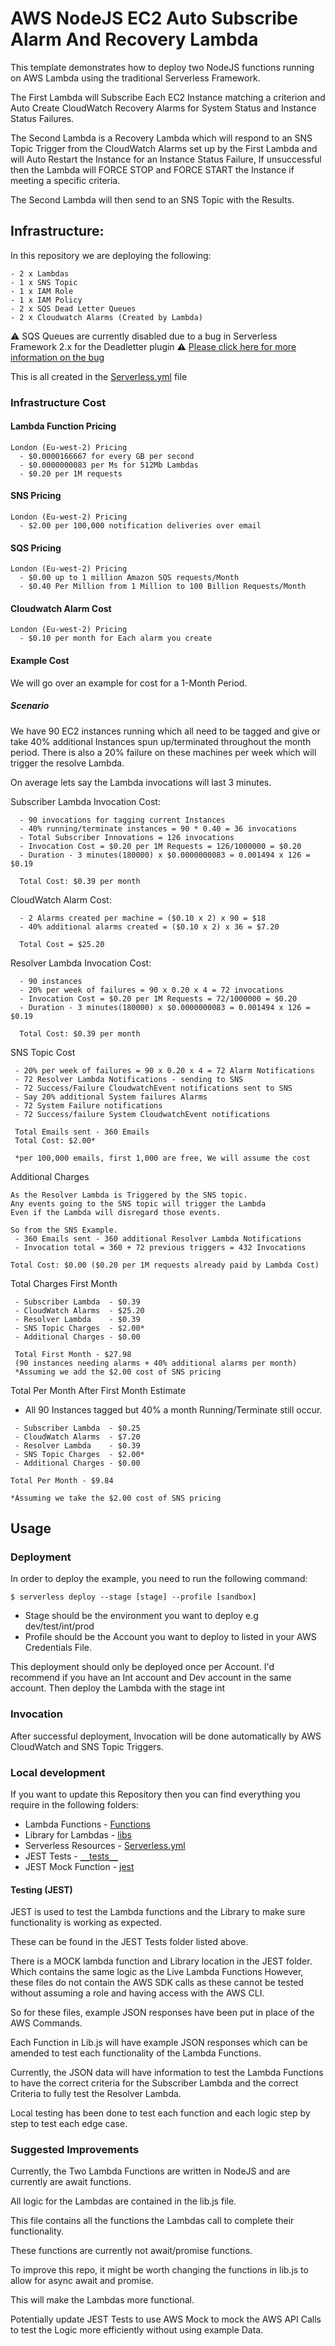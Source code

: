 <!--
title: 'AWS NodeJS EC2 Auto Subscribe Alarm And Recovery Lambda'
description: 'This template demonstrates how to deploy two NodeJS functions running on AWS Lambda using the traditional Serverless Framework. The First Lambda will Subscribe Each EC2 Instance matching a criteria and Auto Create Cloudwatch Recovery Alarms for System Status and Instance Status Failures. The Second Lambda is a Recovery Lambda which will respond to a SNS Topic Trigger from the CloudWatch Alarms set up by the First Lambda and will Auto Restart the Instance for an Instance Status Failure, If unsuccessful then the Lambda will FORCE STOP and FORCE START the Instance if meeting a specific critera. The Second Lambda will then send to an SNS Topic with the Results.' 
layout: Doc 
framework: v2 
platform: AWS 
language: nodeJS 
priority: 1 
authorLink: 'https://github.com/SeanJ88' 
authorName: 'Sean Jones.' 
companyName: 'DevOpsGroup' 
-->
# AWS NodeJS EC2 Auto Subscribe Alarm And Recovery Lambda

This template demonstrates how to deploy two NodeJS functions running on AWS Lambda using the traditional Serverless Framework. 

The First Lambda will Subscribe Each EC2 Instance matching a criterion and Auto Create CloudWatch Recovery Alarms for System Status and Instance Status Failures. 

The Second Lambda is a Recovery Lambda which will respond to an SNS Topic Trigger from the CloudWatch Alarms set up by the First Lambda and will Auto Restart the Instance for an Instance Status Failure, If unsuccessful then the Lambda will FORCE STOP and FORCE START the Instance if meeting a specific criteria. 

The Second Lambda will then send to an SNS Topic with the Results.


## Infrastructure:

In this repository we are deploying the following:

```
- 2 x Lambdas
- 1 x SNS Topic
- 1 x IAM Role
- 1 x IAM Policy
- 2 x SQS Dead Letter Queues 
- 2 x Cloudwatch Alarms (Created by Lambda)
```
:warning: SQS Queues are currently disabled due to a bug in Serverless Framework 2.x for the Deadletter plugin :warning: 
[Please click here for more information on the bug](https://github.com/gmetzker/serverless-plugin-lambda-dead-letter/issues/46)

This is all created in the [Serverless.yml](https://github.com/SeanJ88/EC2-Auto-recovery/blob/main/serverless.yml) file

### Infrastructure Cost

#### Lambda Function Pricing
```
London (Eu-west-2) Pricing
  - $0.0000166667 for every GB per second
  - $0.0000000083 per Ms for 512Mb Lambdas
  - $0.20 per 1M requests
```

#### SNS Pricing
```
London (Eu-west-2) Pricing
  - $2.00 per 100,000 notification deliveries over email
```

#### SQS Pricing
```
London (Eu-west-2) Pricing
  - $0.00 up to 1 million Amazon SQS requests/Month
  - $0.40 Per Million from 1 Million to 100 Billion Requests/Month
```

#### Cloudwatch Alarm Cost
```
London (Eu-west-2) Pricing
  - $0.10 per month for Each alarm you create 
```
#### Example Cost

We will go over an example for cost for a 1-Month Period.

##### Scenario

We have 90 EC2 instances running which all 
need to be tagged and give or take 40% additional Instances
spun up/terminated throughout the month period. 
There is also a 20% failure on these machines per week 
which will trigger the resolve Lambda.

On average lets say the Lambda invocations will last 3 minutes.


Subscriber Lambda Invocation Cost: 
```
  - 90 invocations for tagging current Instances
  - 40% running/terminate instances = 90 * 0.40 = 36 invocations
  - Total Subscriber Innovations = 126 invocations
  - Invocation Cost = $0.20 per 1M Requests = 126/1000000 = $0.20
  - Duration - 3 minutes(180000) x $0.0000000083 = 0.001494 x 126 = $0.19

  Total Cost: $0.39 per month
```

CloudWatch Alarm Cost:
```
  - 2 Alarms created per machine = ($0.10 x 2) x 90 = $18
  - 40% additional alarms created = ($0.10 x 2) x 36 = $7.20
    
  Total Cost = $25.20
```

Resolver Lambda Invocation Cost:
```
  - 90 instances
  - 20% per week of failures = 90 x 0.20 x 4 = 72 invocations
  - Invocation Cost = $0.20 per 1M Requests = 72/1000000 = $0.20
  - Duration - 3 minutes(180000) x $0.0000000083 = 0.001494 x 126 = $0.19
  
  Total Cost: $0.39 per month
```

SNS Topic Cost
```
 - 20% per week of failures = 90 x 0.20 x 4 = 72 Alarm Notifications
 - 72 Resolver Lambda Notifications - sending to SNS
 - 72 Success/Failure CloudwatchEvent notifications sent to SNS
 - Say 20% additional System failures Alarms
 - 72 System Failure notifications
 - 72 Success/failure System CloudwatchEvent notifications
 
 Total Emails sent - 360 Emails
 Total Cost: $2.00* 
 
 *per 100,000 emails, first 1,000 are free, We will assume the cost
```

Additional Charges
```
As the Resolver Lambda is Triggered by the SNS topic.
Any events going to the SNS topic will trigger the Lambda
Even if the Lambda will disregard those events.

So from the SNS Example. 
 - 360 Emails sent - 360 additional Resolver Lambda Notifications
 - Invocation total = 360 + 72 previous triggers = 432 Invocations

Total Cost: $0.00 ($0.20 per 1M requests already paid by Lambda Cost)
```

Total Charges First Month
```
 - Subscriber Lambda  - $0.39
 - CloudWatch Alarms  - $25.20
 - Resolver Lambda    - $0.39
 - SNS Topic Charges  - $2.00*
 - Additional Charges - $0.00

 Total First Month - $27.98
 (90 instances needing alarms + 40% additional alarms per month)
 *Assuming we add the $2.00 cost of SNS pricing
```

 Total Per Month After First Month Estimate 
  - All 90 Instances tagged but 40% a month Running/Terminate still occur.
```
 - Subscriber Lambda  - $0.25
 - CloudWatch Alarms  - $7.20
 - Resolver Lambda    - $0.39
 - SNS Topic Charges  - $2.00*
 - Additional Charges - $0.00

Total Per Month - $9.84

*Assuming we take the $2.00 cost of SNS pricing
```
## Usage

### Deployment

In order to deploy the example, you need to run the following command:

```
$ serverless deploy --stage [stage] --profile [sandbox]
```

- Stage should be the environment you want to deploy e.g dev/test/int/prod
- Profile should be the Account you want to deploy to listed in your AWS Credentials File.

This deployment should only be deployed once per Account.
I'd recommend if you have an Int account and Dev account in the same account. Then deploy the Lambda with the stage int
### Invocation

After successful deployment, Invocation will be done automatically 
by AWS CloudWatch and SNS Topic Triggers.

### Local development

If you want to update this Repository then you can find everything
you require in the following folders:

- Lambda Functions     - [Functions](https://github.com/SeanJ88/EC2-Auto-recovery/tree/main/functions)
- Library for Lambdas  - [libs](https://github.com/SeanJ88/EC2-Auto-recovery/tree/main/functions/libs)
- Serverless Resources - [Serverless.yml](https://github.com/SeanJ88/EC2-Auto-recovery/blob/main/serverless.yml)
- JEST Tests           - [`__`tests`__`](https://github.com/SeanJ88/EC2-Auto-recovery/tree/main/__tests__)
- JEST Mock Function   - [jest](https://github.com/SeanJ88/EC2-Auto-recovery/tree/main/jest)

#### Testing (JEST)

JEST is used to test the Lambda functions and the Library to make
sure functionality is working as expected.

These can be found in the JEST Tests folder listed above.

There is a MOCK lambda function and Library location in the JEST
folder. Which contains the same logic as the Live Lambda Functions
However, these files do not contain the AWS SDK calls as these 
cannot be tested without assuming a role and having access with the AWS CLI.

So for these files, example JSON responses have been put in 
place of the AWS Commands. 

Each Function in Lib.js will have example JSON responses which can 
be amended to test each functionality of the Lambda Functions.

Currently, the JSON data will have information to test the Lambda
Functions to have the correct criteria for the Subscriber Lambda and
the correct Criteria to fully test the Resolver Lambda.

Local testing has been done to test each function and each logic
step by step to test each edge case.

### Suggested Improvements

Currently, the Two Lambda Functions are written in NodeJS and are 
currently are await functions.

All logic for the Lambdas are contained in the lib.js file.

This file contains all the functions the Lambdas call to complete 
their functionality.

These functions are currently not await/promise functions.

To improve this repo, it might be worth changing the functions in 
lib.js to allow for async await and promise.

This will make the Lambdas more functional.

Potentially update JEST Tests to use AWS Mock to mock the AWS
API Calls to test the Logic more efficiently without using example Data.